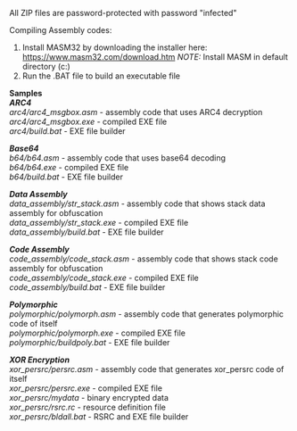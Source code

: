 
All ZIP files are password-protected with password "infected"

Compiling Assembly codes: 
1. Install MASM32 by downloading the installer here: https://www.masm32.com/download.htm
_NOTE:_ Install MASM in default directory (c:\)
2. Run the .BAT file to build an executable file

**Samples**<br>
_**ARC4**_<br>
_arc4/arc4_msgbox.asm_ - assembly code that uses ARC4 decryption<br>
_arc4/arc4_msgbox.exe_ - compiled EXE file<br>
_arc4/build.bat_ - EXE file builder <br>

_**Base64**_<br>
_b64/b64.asm_ - assembly code that uses base64 decoding<br>
_b64/b64.exe_ - compiled EXE file<br>
_b64/build.bat_ - EXE file builder <br>

_**Data Assembly**_<br>
*data_assembly/str_stack.asm* - assembly code that shows stack data assembly for obfuscation<br>
*data_assembly/str_stack.exe* - compiled EXE file<br>
*data_assembly/build.bat* - EXE file builder <br>

_**Code Assembly**_<br>
*code_assembly/code_stack.asm* - assembly code that shows stack code assembly for obfuscation<br>
*code_assembly/code_stack.exe* - compiled EXE file<br>
*code_assembly/build.bat* - EXE file builder <br>

_**Polymorphic**_<br>
*polymorphic/polymorph.asm* - assembly code that generates polymorphic code of itself<br>
*polymorphic/polymorph.exe* - compiled EXE file<br>
*polymorphic/buildpoly.bat* - EXE file builder <br>

_**XOR Encryption**_<br>
*xor_persrc/persrc.asm* - assembly code that generates xor_persrc code of itself<br>
*xor_persrc/persrc.exe* - compiled EXE file<br>
*xor_persrc/mydata* - binary encrypted data<br>
*xor_persrc/rsrc.rc* - resource definition file<br>
*xor_persrc/bldall.bat* - RSRC and EXE file builder<br>